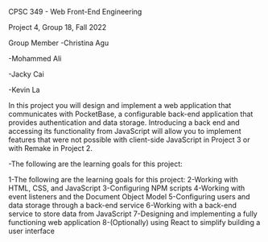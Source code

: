 CPSC 349 - Web Front-End Engineering

Project 4, Group 18, Fall 2022

Group Member
 -Christina Agu
 
 -Mohammed Ali
 
 -Jacky Cai
 
 -Kevin La

In this project you will design and implement a web application that communicates with PocketBase, a configurable back-end application that provides authentication and data storage. Introducing a back end and accessing its functionality from JavaScript will allow you to implement features that were not possible with client-side JavaScript in Project 3 or with Remake in Project 2.

-The following are the learning goals for this project:

1-The following are the learning goals for this project:
2-Working with HTML, CSS, and JavaScript
3-Configuring NPM scripts
4-Working with event listeners and the Document Object Model
5-Configuring users and data storage through a back-end service
6-Working with a back-end service to store data from JavaScript
7-Designing and implementing a fully functioning web application
8-(Optionally) using React to simplify building a user interface
